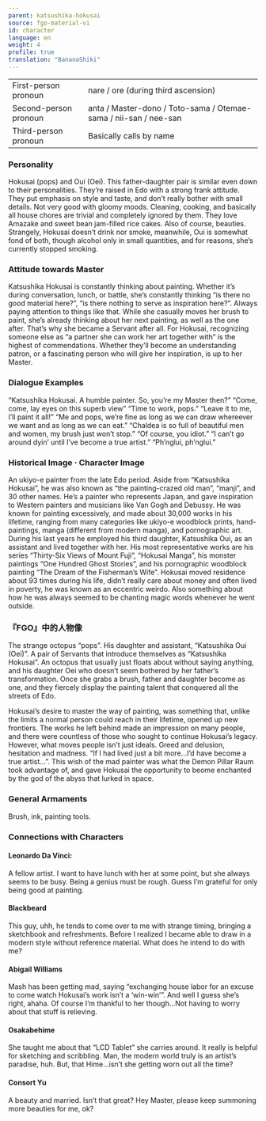 ```yaml
---
parent: katsushika-hokusai
source: fgo-material-vi
id: character
language: en
weight: 4
profile: true
translation: "BananaShiki"
---
```


<table>
  <tr><td>First-person pronoun</td><td>nare / ore (during third ascension)</td></tr>
  <tr><td>Second-person pronoun</td><td>anta / Master-dono / Toto-sama / Otemae-sama / nii-san / nee-san</td></tr>
  <tr><td>Third-person pronoun</td><td>Basically calls by name</td></tr>
</table>

### Personality

Hokusai (pops) and Oui (Oei). This father-daughter pair is similar even down to their personalities.
They’re raised in Edo with a strong frank attitude.
They put emphasis on style and taste, and don’t really bother with small details. Not very good with gloomy moods.
Cleaning, cooking, and basically all house chores are trivial and completely ignored by them.
They love Amazake and sweet bean jam-filled rice cakes. Also of course, beauties.
Strangely, Hokusai doesn’t drink nor smoke, meanwhile, Oui is somewhat fond of both, though alcohol only in small quantities, and for reasons, she’s currently stopped smoking.

### Attitude towards Master

Katsushika Hokusai is constantly thinking about painting.
Whether it’s during conversation, lunch, or battle, she’s constantly thinking “is there no good material here?”, “is there nothing to serve as inspiration here?”. Always paying attention to things like that.
While she casually moves her brush to paint, she’s already thinking about her next painting, as well as the one after. That’s why she became a Servant after all.
For Hokusai, recognizing someone else as “a partner she can work her art together with” is the highest of commendations.
Whether they’ll become an understanding patron, or a fascinating person who will give her inspiration, is up to her Master.

### Dialogue Examples

“Katsushika Hokusai. A humble painter. So, you’re my Master then?”
“Come, come, lay eyes on this superb view”
“Time to work, pops.” “Leave it to me, I’ll paint it all!”
“Me and pops, we’re fine as long as we can draw whereever we want and as long as we can eat.”
“Chaldea is so full of beautiful men and women, my brush just won’t stop.”
“Of course, you idiot.”
“I can’t go around dyin’ until I’ve become a true artist.”
“Ph’nglui, ph’nglui.”

### Historical Image · Character Image

An ukiyo-e painter from the late Edo period.
Aside from “Katsushika Hokusai”, he was also known as “the painting-crazed old man”, “manji”, and 30 other names.
He’s a painter who represents Japan, and gave inspiration to Western painters and musicians like Van Gogh and Debussy.
He was known for painting excessively, and made about 30,000 works in his lifetime, ranging from many categories like ukiyo-e woodblock prints, hand-paintings, manga (different from modern manga), and pornographic art.
During his last years he employed his third daughter, Katsushika Oui, as an assistant and lived together with her.
His most representative works are his series “Thirty-Six Views of Mount Fuji”, “Hokusai Manga”, his monster paintings “One Hundred Ghost Stories”, and his pornographic woodblock painting “The Dream of the Fisherman’s Wife”.
Hokusai moved residence about 93 times during his life, didn’t really care about money and often lived in poverty, he was known as an eccentric weirdo.
Also something about how he was always seemed to be chanting magic words whenever he went outside.

### 『FGO』中的人物像

The strange octopus “pops”.
His daughter and assistant, “Katsushika Oui (Oei)”.
A pair of Servants that introduce themselves as “Katsushika Hokusai”.
An octopus that usually just floats about without saying anything, and his daughter Oei who doesn’t seem bothered by her father’s transformation.
Once she grabs a brush, father and daughter become as one, and they fiercely display the painting talent that conquered all the streets of Edo.

Hokusai’s desire to master the way of painting, was something that, unlike the limits a normal person could reach in their lifetime, opened up new frontiers. The works he left behind made an impression on many people, and there were countless of those who sought to continue Hokusai’s legacy.
However, what moves people isn’t just ideals. Greed and delusion, hesitation and madness. “If I had lived just a bit more…I’d have become a true artist…”. This wish of the mad painter was what the Demon Pillar Raum took advantage of, and gave Hokusai the opportunity to beome enchanted by the god of the abyss that lurked in space.

### General Armaments

Brush, ink, painting tools.

### Connections with Characters

#### Leonardo Da Vinci:

A fellow artist. I want to have lunch with her at some point, but she always seems to be busy.
Being a genius must be rough. Guess I’m grateful for only being good at painting.

#### Blackbeard

This guy, uhh, he tends to come over to me with strange timing, bringing a sketchbook and refreshments.
Before I realized I became able to draw in a modern style without reference material.
What does he intend to do with me?

#### Abigail Williams

Mash has been getting mad, saying “exchanging house labor for an excuse to come watch Hokusai’s work isn’t a ‘win-win’”. And well I guess she’s right, ahaha. Of course I’m thankful to her though…Not having to worry about that stuff is relieving.

#### Osakabehime

She taught me about that “LCD Tablet” she carries around. It really is helpful for sketching and scribbling. Man, the modern world truly is an artist’s paradise, huh. But, that Hime…isn’t she getting worn out all the time?

#### Consort Yu

A beauty and married. Isn’t that great?
Hey Master, please keep summoning more beauties for me, ok?
